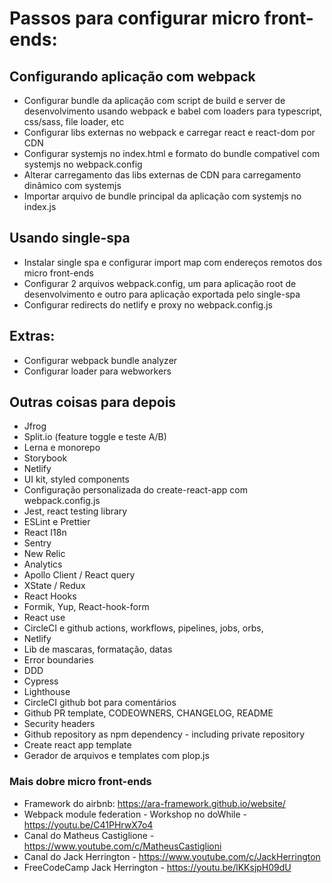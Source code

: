 # Passos para configurar micro front-ends:

## Configurando aplicação com webpack
- Configurar bundle da aplicação com script de build e server de desenvolvimento usando webpack e babel com loaders para typescript, css/sass, file loader, etc
- Configurar libs externas no webpack e carregar react e react-dom por CDN
- Configurar systemjs no index.html e formato do bundle compativel com systemjs no webpack.config
- Alterar carregamento das libs externas de CDN para carregamento dinâmico com systemjs
- Importar arquivo de bundle principal da aplicação com systemjs no index.js

## Usando single-spa
- Instalar single spa e configurar import map com endereços remotos dos micro front-ends
- Configurar 2 arquivos webpack.config, um para aplicação root de desenvolvimento e outro para aplicação exportada pelo single-spa
- Configurar redirects do netlify e proxy no webpack.config.js

## Extras:
- Configurar webpack bundle analyzer
- Configurar loader para webworkers

## Outras coisas para depois
- Jfrog
- Split.io (feature toggle e teste A/B)
- Lerna e monorepo
- Storybook
- Netlify
- UI kit, styled components
- Configuração personalizada do create-react-app com webpack.config.js
- Jest, react testing library
- ESLint e Prettier
- React I18n
- Sentry
- New Relic
- Analytics
- Apollo Client / React query
- XState / Redux
- React Hooks
- Formik, Yup, React-hook-form
- React use
- CircleCI e github actions, workflows, pipelines, jobs, orbs, 
- Netlify
- Lib de mascaras, formatação, datas
- Error boundaries
- DDD
- Cypress
- Lighthouse
- CircleCI github bot para comentários
- Github PR template, CODEOWNERS, CHANGELOG, README
- Security headers
- Github repository as npm dependency - including private repository
- Create react app template
- Gerador de arquivos e templates com plop.js
### Mais dobre micro front-ends
- Framework do airbnb: https://ara-framework.github.io/website/
- Webpack module federation - Workshop no doWhile - https://youtu.be/C41PHrwX7o4
- Canal do Matheus Castiglione - https://www.youtube.com/c/MatheusCastiglioni
- Canal do Jack Herrington - https://www.youtube.com/c/JackHerrington
- FreeCodeCamp Jack Herrington - https://youtu.be/lKKsjpH09dU